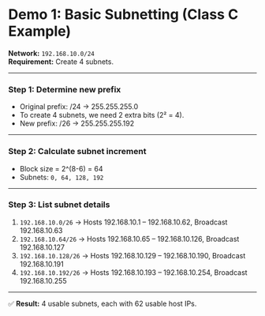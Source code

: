 # Demo 1: Basic Subnetting (Class C Example)

**Network:** `192.168.10.0/24`  
**Requirement:** Create 4 subnets.  

---

### Step 1: Determine new prefix
- Original prefix: /24 → 255.255.255.0  
- To create 4 subnets, we need 2 extra bits (2² = 4).  
- New prefix: /26 → 255.255.255.192  

---

### Step 2: Calculate subnet increment
- Block size = 2^(8-6) = 64  
- Subnets: `0, 64, 128, 192`

---

### Step 3: List subnet details
1. `192.168.10.0/26` → Hosts 192.168.10.1 – 192.168.10.62, Broadcast 192.168.10.63  
2. `192.168.10.64/26` → Hosts 192.168.10.65 – 192.168.10.126, Broadcast 192.168.10.127  
3. `192.168.10.128/26` → Hosts 192.168.10.129 – 192.168.10.190, Broadcast 192.168.10.191  
4. `192.168.10.192/26` → Hosts 192.168.10.193 – 192.168.10.254, Broadcast 192.168.10.255  

---

✅ **Result:** 4 usable subnets, each with 62 usable host IPs.
